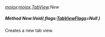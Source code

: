 _[mojox](../../modules/mojox/mojox-module.md):[mojox](../../modules/mojox/mojox-module.md).[TabView](../../modules/mojox/mojox-tabview.md).New_
##### Method New:Void( flags:[TabViewFlags](../../modules/mojox/mojox-tabviewflags.md)=Null )
Creates a new tab view.
